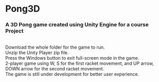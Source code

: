 # Pong3D
<h3>A 3D Pong game created using Unity Engine for a course Project </h3> <br>
Download the whole folder for the game to run. <br>
Unzip the Unity Player zip file. <br>
Press the Windows button to exit full-screen mode in the game. <br>
2-player game using W, S for the first racket movement, and UP arrow, DOWN arrow for the second racket movement. <br>
The game is still under development for better user experience. <br>
